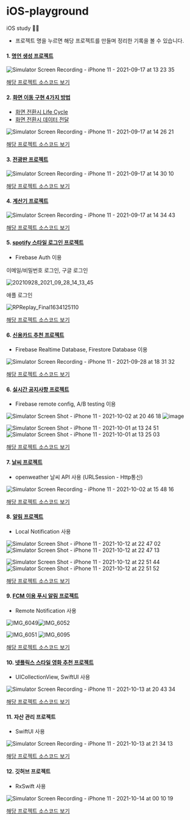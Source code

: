 # iOS-playground
iOS study 👩‍💻
* 프로젝트 명을 누르면 해당 프로젝트를 만들며 정리한 기록을 볼 수 있습니다.

#### 1. [명언 생성 프로젝트](https://yesiamnahee.tistory.com/114?category=886482)

![Simulator Screen Recording - iPhone 11 - 2021-09-17 at 13 23 35](https://user-images.githubusercontent.com/53509789/133731373-1082be73-ac2e-40d2-bfd2-eb8223295631.gif)

[해당 프로젝트 소스코드 보기](https://github.com/k-nh/iOS-playground/tree/master/QuotesGenerator)


#### 2. [화면 이동 구현 4가지 방법](https://yesiamnahee.tistory.com/110?category=886482)
+ [화면 전환시 Life Cycle](https://yesiamnahee.tistory.com/111?category=886482)
+ [화면 전환시 데이터 전달](https://yesiamnahee.tistory.com/112?category=886482)

![Simulator Screen Recording - iPhone 11 - 2021-09-17 at 14 26 21](https://user-images.githubusercontent.com/53509789/133732286-dd6b4362-c8ed-4b4f-aac7-c2149a11fd3c.gif)

[해당 프로젝트 소스코드 보기](https://github.com/k-nh/iOS-playground/tree/master/ScreenTransitionExample)


#### 3. [전광판 프로젝트](https://yesiamnahee.tistory.com/115)

![Simulator Screen Recording - iPhone 11 - 2021-09-17 at 14 30 10](https://user-images.githubusercontent.com/53509789/133731321-72b97a4d-f8ed-48c1-9e32-bd42eb16e604.gif)

[해당 프로젝트 소스코드 보기](https://github.com/k-nh/iOS-playground/tree/master/LedBoard)


#### 4. [계산기 프로젝트](https://yesiamnahee.tistory.com/116)

![Simulator Screen Recording - iPhone 11 - 2021-09-17 at 14 34 43](https://user-images.githubusercontent.com/53509789/133731244-e6e90aa6-ab08-425d-9b3a-1e9476d536ba.gif)

[해당 프로젝트 소스코드 보기](https://github.com/k-nh/iOS-playground/tree/master/Calculator)


#### 5. [spotify 스타일 로그인 프로젝트](https://yesiamnahee.tistory.com/117)
- Firebase Auth 이용

이메일/비밀번호 로그인, 구글 로그인

![20210928_2021_09_28_14_13_45](https://user-images.githubusercontent.com/53509789/135060521-e6419a06-9185-45fa-bfe3-a805aea1c943.gif)

애플 로그인

![RPReplay_Final1634125110](https://user-images.githubusercontent.com/53509789/137126555-19e89129-bda4-4e33-9d6e-3b193b08de17.gif)

[해당 프로젝트 소스코드 보기](https://github.com/k-nh/iOS-playground/tree/master/LoginProject)


#### 6. [신용카드 추천 프로젝트](https://yesiamnahee.tistory.com/118)
- Firebase Realtime Database, Firestore Database 이용

![Simulator Screen Recording - iPhone 11 - 2021-09-28 at 18 31 32](https://user-images.githubusercontent.com/53509789/135062420-8d227241-0664-4b75-b3f4-37fc9dd06176.gif)

[해당 프로젝트 소스코드 보기](https://github.com/k-nh/iOS-playground/tree/master/CreditCardRecommendList)

#### 6. [실시간 공지사항 프로젝트](https://yesiamnahee.tistory.com/124?category=886482)
- Firebase remote config, A/B testing 이용

![Simulator Screen Shot - iPhone 11 - 2021-10-02 at 20 46 18](https://user-images.githubusercontent.com/53509789/135714767-d26d7433-9827-43c2-b36a-0ce0da4b3681.png) ![image](https://user-images.githubusercontent.com/53509789/135714771-cc16c0c5-231f-487c-9f94-bf922c53a2ca.png)


![Simulator Screen Shot - iPhone 11 - 2021-10-01 at 13 24 51](https://user-images.githubusercontent.com/53509789/135714244-221e94f6-b27e-465a-a18c-1e5688b3ede3.png) ![Simulator Screen Shot - iPhone 11 - 2021-10-01 at 13 25 03](https://user-images.githubusercontent.com/53509789/135714247-d90874b2-f5e9-4ea9-a002-28e9a2623c93.png)


[해당 프로젝트 소스코드 보기](https://github.com/k-nh/iOS-playground/tree/master/Notice)


#### 7. [날씨 프로젝트](https://yesiamnahee.tistory.com/127)
- openweather 날씨 API 사용 (URLSession - Http통신)

![Simulator Screen Recording - iPhone 11 - 2021-10-02 at 15 48 16](https://user-images.githubusercontent.com/53509789/135713576-3215b4a2-699c-4cbe-b84a-9c137cb2889d.gif)


[해당 프로젝트 소스코드 보기](https://github.com/k-nh/iOS-playground/tree/master/Weather)


#### 8. [알림 프로젝트](https://yesiamnahee.tistory.com/132)
-  Local Notification 사용

![Simulator Screen Shot - iPhone 11 - 2021-10-12 at 22 47 02](https://user-images.githubusercontent.com/53509789/137122119-13cba513-a82d-4bf2-aeff-a7e56ef56159.png)![Simulator Screen Shot - iPhone 11 - 2021-10-12 at 22 47 13](https://user-images.githubusercontent.com/53509789/137122121-a3f3c040-7772-46f6-a6eb-38c9a9d50d0e.png)

![Simulator Screen Shot - iPhone 11 - 2021-10-12 at 22 51 44](https://user-images.githubusercontent.com/53509789/137122167-4ed2193c-5cf6-4f22-8d05-7464378164d4.png) ![Simulator Screen Shot - iPhone 11 - 2021-10-12 at 22 51 52](https://user-images.githubusercontent.com/53509789/137122163-5e9f8a1a-c34c-4556-9fd9-7f2a5fb3ffc7.png)


[해당 프로젝트 소스코드 보기](https://github.com/k-nh/iOS-playground/tree/master/LocalNotification)


#### 9. [FCM 이용 푸시 알림 프로젝트](https://yesiamnahee.tistory.com/133?category=886482)
-  Remote Notification 사용

![IMG_6049](https://user-images.githubusercontent.com/53509789/137121234-4ebdbbce-99c8-4694-91ba-b8b7bcc77aaf.PNG)![IMG_6052](https://user-images.githubusercontent.com/53509789/137123441-b3ae8258-07f5-4ef7-83d9-743eeeb6e60e.PNG)

![IMG_6051](https://user-images.githubusercontent.com/53509789/137121229-dadb9b89-0523-4934-b483-758fa7b47ed7.jpg) ![IMG_6095](https://user-images.githubusercontent.com/53509789/137121226-98271a84-1908-481a-89af-919bbb2a2bfa.jpg)

[해당 프로젝트 소스코드 보기](https://github.com/k-nh/iOS-playground/tree/master/Warning)


#### 10. [넷플릭스 스타일 영화 추천 프로젝트](https://yesiamnahee.tistory.com/131?category=886482)
-  UICollectionView, SwiftUI 사용

![Simulator Screen Recording - iPhone 11 - 2021-10-13 at 20 43 34](https://user-images.githubusercontent.com/53509789/137126847-003d32b9-f590-46ee-aef3-dfe1b3d56017.gif)


[해당 프로젝트 소스코드 보기](https://github.com/k-nh/iOS-playground/tree/master/MovieRecommendProject)


#### 11. 자산 관리 프로젝트
- SwiftUI 사용

![Simulator Screen Recording - iPhone 11 - 2021-10-13 at 21 34 13](https://user-images.githubusercontent.com/53509789/137133528-f68e9be2-c05f-4b3e-94e3-4d9329eb19bb.gif)

[해당 프로젝트 소스코드 보기](https://github.com/k-nh/iOS-playground/tree/master/MyAssets)


#### 12. 깃허브 프로젝트
- RxSwift 사용

![Simulator Screen Recording - iPhone 11 - 2021-10-14 at 00 10 19](https://user-images.githubusercontent.com/53509789/137161729-264c6f3b-024e-43c7-958b-07adb3f8bbf0.gif)

[해당 프로젝트 소스코드 보기](https://github.com/k-nh/iOS-playground/tree/master/GitHubRepo)

